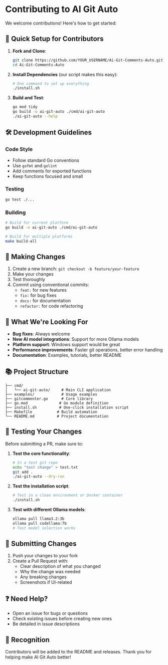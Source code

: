 # Contributing to AI Git Auto

We welcome contributions! Here's how to get started:

## 🚀 Quick Setup for Contributors

1. **Fork and Clone**:
   ```bash
   git clone https://github.com/YOUR_USERNAME/Ai-Git-Comments-Auto.git
   cd Ai-Git-Comments-Auto
   ```

2. **Install Dependencies** (our script makes this easy):
   ```bash
   # One command to set up everything
   ./install.sh
   ```

3. **Build and Test**:
   ```bash
   go mod tidy
   go build -o ai-git-auto ./cmd/ai-git-auto
   ./ai-git-auto --help
   ```

## 🛠️ Development Guidelines

### Code Style
- Follow standard Go conventions
- Use `gofmt` and `golint`
- Add comments for exported functions
- Keep functions focused and small

### Testing
```bash
go test ./...
```

### Building
```bash
# Build for current platform
go build -o ai-git-auto ./cmd/ai-git-auto

# Build for multiple platforms
make build-all
```

## 📝 Making Changes

1. Create a new branch: `git checkout -b feature/your-feature`
2. Make your changes
3. Test thoroughly
4. Commit using conventional commits:
   - `feat:` for new features
   - `fix:` for bug fixes
   - `docs:` for documentation
   - `refactor:` for code refactoring

## 🎯 What We're Looking For

- **Bug fixes**: Always welcome
- **New AI model integrations**: Support for more Ollama models
- **Platform support**: Windows support would be great
- **Performance improvements**: Faster git operations, better error handling
- **Documentation**: Examples, tutorials, better README

## 📚 Project Structure

```
├── cmd/
│   └── ai-git-auto/     # Main CLI application
├── examples/            # Usage examples
├── gitcommenter.go      # Core library
├── go.mod              # Go module definition
├── install.sh          # One-click installation script
├── Makefile           # Build automation
└── README.md          # Project documentation
```

## 🧪 Testing Your Changes

Before submitting a PR, make sure to:

1. **Test the core functionality**:
   ```bash
   # In a test git repo
   echo "test change" > test.txt
   git add .
   ./ai-git-auto --dry-run
   ```

2. **Test the installation script**:
   ```bash
   # Test in a clean environment or Docker container
   ./install.sh
   ```

3. **Test with different Ollama models**:
   ```bash
   ollama pull llama3.2:3b
   ollama pull codellama:7b
   # Test model selection works
   ```

## 🚀 Submitting Changes

1. Push your changes to your fork
2. Create a Pull Request with:
   - Clear description of what you changed
   - Why the change was needed
   - Any breaking changes
   - Screenshots if UI-related

## ❓ Need Help?

- Open an issue for bugs or questions
- Check existing issues before creating new ones
- Be detailed in issue descriptions

## 🎉 Recognition

Contributors will be added to the README and releases. Thank you for helping make AI Git Auto better!
